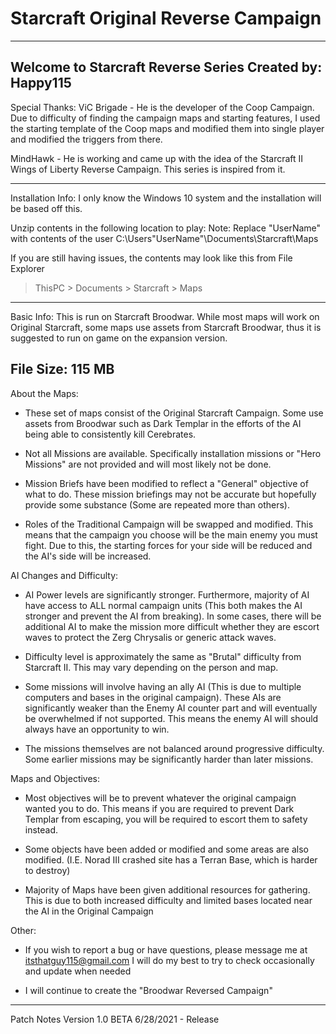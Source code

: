 # Starcraft Original Reverse Campaign


--------------------------------------------------------------------------------------------
Welcome to Starcraft Reverse Series
       Created by: Happy115
--------------------------------------------------------------------------------------------

Special Thanks: 
ViC Brigade - He is the developer of the Coop Campaign. Due to difficulty of finding the
campaign maps and starting features, I used the starting template of the Coop maps and
modified them into single player and modified the triggers from there.

MindHawk - He is working and came up with the idea of the Starcraft II Wings of Liberty
Reverse Campaign.  This series is inspired from it.

--------------------------------------------------------------------------------------------

Installation Info:
I only know the Windows 10 system and the installation will be based off this.

Unzip contents in the following location to play:
Note: Replace "UserName" with contents of the user
C:\Users\"UserName"\Documents\Starcraft\Maps

If you are still having issues, the contents may look like this from File Explorer

> ThisPC > Documents > Starcraft > Maps

--------------------------------------------------------------------------------------------
Basic Info:
This is run on Starcraft Broodwar.  While most maps will work on Original Starcraft, some
maps use assets from Starcraft Broodwar, thus it is suggested to run on game on the
expansion version.

File Size: 115 MB
--------------------------------------------------------------------------------------------


About the Maps:
- These set of maps consist of the Original Starcraft Campaign. Some use assets from Broodwar
  such as Dark Templar in the efforts of the AI being able to consistently kill Cerebrates.

- Not all Missions are available. Specifically installation missions or "Hero Missions" are
  not provided and will most likely not be done.

- Mission Briefs have been modified to reflect a "General" objective of what to do.  These
  mission briefings may not be accurate but hopefully provide some substance (Some are repeated
  more than others).

- Roles of the Traditional Campaign will be swapped and modified.  This means that the campaign
  you choose will be the main enemy you must fight.  Due to this, the starting forces for your
  side will be reduced and the AI's side will be increased.

AI Changes and Difficulty:

- AI Power levels are significantly stronger.  Furthermore, majority of AI have access to ALL
  normal campaign units (This both makes the AI stronger and prevent the AI from breaking).
  In some cases, there will be additional AI to make the mission more difficult whether they
  are escort waves to protect the Zerg Chrysalis or generic attack waves.

- Difficulty level is approximately the same as "Brutal" difficulty from Starcraft II. This
  may vary depending on the person and map.

- Some missions will involve having an ally AI (This is due to multiple computers and bases
  in the original campaign).  These AIs are significantly weaker than the Enemy AI counter
  part and will eventually be overwhelmed if not supported. This means the enemy AI will
  should always have an opportunity to win.

- The missions themselves are not balanced around progressive difficulty.  Some earlier
  missions may be significantly harder than later missions.

Maps and Objectives:

- Most objectives will be to prevent whatever the original campaign wanted you to do.
  This means if you are required to prevent Dark Templar from escaping, you will be required
  to escort them to safety instead.

- Some objects have been added or modified and some areas are also modified.
  (I.E. Norad III crashed site has a Terran Base, which is harder to destroy)

- Majority of Maps have been given additional resources for gathering.  This is due to
  both increased difficulty and limited bases located near the AI in the Original Campaign

Other:

- If you wish to report a bug or have questions, please message me at itsthatguy115@gmail.com
  I will do my best to try to check occasionally and update when needed

- I will continue to create the "Broodwar Reversed Campaign"

--------------------------------------------------------------------------------------------
Patch Notes
Version 1.0 BETA
6/28/2021 - Release
